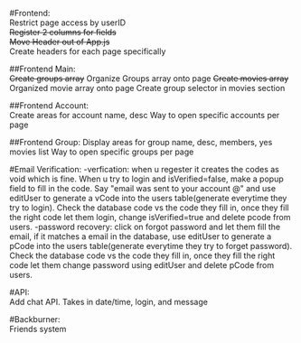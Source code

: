 #Frontend:   
Restrict page access by userID   
~~Register 2 columns for fields~~   
~~Move Header out of App.js~~   
Create headers for each page specifically   

##Frontend Main:   
~~Create groups array~~ 
Organize Groups array onto page
~~Create movies array~~
Organized movie array onto page
Create group selector in movies section   

##Frontend Account:   
Create areas for account name, desc
Way to open specific accounts per page

##Frontend Group:
Display areas for group name, desc, members, yes movies list
Way to open specific groups per page

#Email Verification:
-verfication: when u regester it creates the codes as void which is fine. When u try to login and isVerified=false, make a popup field to fill in the code. Say "email was sent to your account @" and use editUser to generate a vCode into the users table(generate everytime they try to login). Check the database code vs the code they fill in, once they fill the right code let them login, change isVerified=true and delete pcode from users.
-password recovery: click on forgot password and let them fill the email, if it matches a email in the database, use editUser to generate a pCode into the users table(generate everytime they try to forget password). Check the database code vs the code they fill in, once they fill the right code let them change password using editUser and delete pCode from users.

#API:   
Add chat API. Takes in date/time, login, and message   

#Backburner:   
Friends system   

